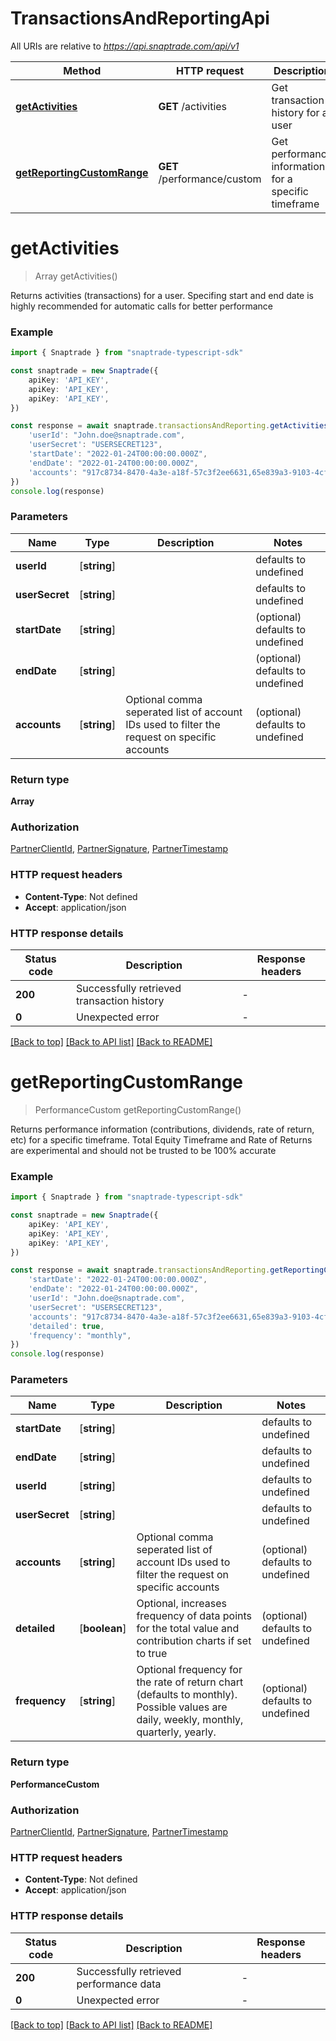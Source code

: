 # TransactionsAndReportingApi

All URIs are relative to *https://api.snaptrade.com/api/v1*

Method | HTTP request | Description
------------- | ------------- | -------------
[**getActivities**](TransactionsAndReportingApi.md#getActivities) | **GET** /activities | Get transaction history for a user
[**getReportingCustomRange**](TransactionsAndReportingApi.md#getReportingCustomRange) | **GET** /performance/custom | Get performance information for a specific timeframe


# **getActivities**
> Array<UniversalActivity> getActivities()

Returns activities (transactions) for a user. Specifing start and end date is highly recommended for automatic calls for better performance

### Example


```typescript
import { Snaptrade } from "snaptrade-typescript-sdk"

const snaptrade = new Snaptrade({
    apiKey: 'API_KEY',
    apiKey: 'API_KEY',
    apiKey: 'API_KEY',
})

const response = await snaptrade.transactionsAndReporting.getActivities({
    'userId': "John.doe@snaptrade.com",
    'userSecret': "USERSECRET123",
    'startDate': "2022-01-24T00:00:00.000Z",
    'endDate': "2022-01-24T00:00:00.000Z",
    'accounts': "917c8734-8470-4a3e-a18f-57c3f2ee6631,65e839a3-9103-4cfb-9b72-2071ef80c5f2",
})
console.log(response)

```


### Parameters

Name | Type | Description  | Notes
------------- | ------------- | ------------- | -------------
 **userId** | [**string**] |  | defaults to undefined
 **userSecret** | [**string**] |  | defaults to undefined
 **startDate** | [**string**] |  | (optional) defaults to undefined
 **endDate** | [**string**] |  | (optional) defaults to undefined
 **accounts** | [**string**] | Optional comma seperated list of account IDs used to filter the request on specific accounts | (optional) defaults to undefined


### Return type

**Array<UniversalActivity>**

### Authorization

[PartnerClientId](README.md#PartnerClientId), [PartnerSignature](README.md#PartnerSignature), [PartnerTimestamp](README.md#PartnerTimestamp)

### HTTP request headers

 - **Content-Type**: Not defined
 - **Accept**: application/json


### HTTP response details
| Status code | Description | Response headers |
|-------------|-------------|------------------|
**200** | Successfully retrieved transaction history |  -  |
**0** | Unexpected error |  -  |

[[Back to top]](#) [[Back to API list]](../README.md#documentation-for-api-endpoints) [[Back to README]](../README.md)

# **getReportingCustomRange**
> PerformanceCustom getReportingCustomRange()

Returns performance information (contributions, dividends, rate of return, etc) for a specific timeframe. Total Equity Timeframe and Rate of Returns are experimental and should not be trusted to be 100% accurate

### Example


```typescript
import { Snaptrade } from "snaptrade-typescript-sdk"

const snaptrade = new Snaptrade({
    apiKey: 'API_KEY',
    apiKey: 'API_KEY',
    apiKey: 'API_KEY',
})

const response = await snaptrade.transactionsAndReporting.getReportingCustomRange({
    'startDate': "2022-01-24T00:00:00.000Z",
    'endDate': "2022-01-24T00:00:00.000Z",
    'userId': "John.doe@snaptrade.com",
    'userSecret': "USERSECRET123",
    'accounts': "917c8734-8470-4a3e-a18f-57c3f2ee6631,65e839a3-9103-4cfb-9b72-2071ef80c5f2",
    'detailed': true,
    'frequency': "monthly",
})
console.log(response)

```


### Parameters

Name | Type | Description  | Notes
------------- | ------------- | ------------- | -------------
 **startDate** | [**string**] |  | defaults to undefined
 **endDate** | [**string**] |  | defaults to undefined
 **userId** | [**string**] |  | defaults to undefined
 **userSecret** | [**string**] |  | defaults to undefined
 **accounts** | [**string**] | Optional comma seperated list of account IDs used to filter the request on specific accounts | (optional) defaults to undefined
 **detailed** | [**boolean**] | Optional, increases frequency of data points for the total value and contribution charts if set to true | (optional) defaults to undefined
 **frequency** | [**string**] | Optional frequency for the rate of return chart (defaults to monthly). Possible values are daily, weekly, monthly, quarterly, yearly. | (optional) defaults to undefined


### Return type

**PerformanceCustom**

### Authorization

[PartnerClientId](README.md#PartnerClientId), [PartnerSignature](README.md#PartnerSignature), [PartnerTimestamp](README.md#PartnerTimestamp)

### HTTP request headers

 - **Content-Type**: Not defined
 - **Accept**: application/json


### HTTP response details
| Status code | Description | Response headers |
|-------------|-------------|------------------|
**200** | Successfully retrieved performance data |  -  |
**0** | Unexpected error |  -  |

[[Back to top]](#) [[Back to API list]](../README.md#documentation-for-api-endpoints) [[Back to README]](../README.md)


